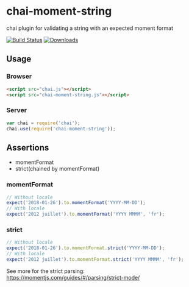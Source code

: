 # chai-moment-string
chai plugin for validating a string with an expected moment format

[![Build Status](https://travis-ci.org/k24/chai-moment-string.png?branch=master)](https://travis-ci.org/k24/chai-moment-string)
[![Downloads](http://img.shields.io/npm/dm/chai-moment-string.svg)](http://img.shields.io/npm/dm/chai-moment-string.svg)

## Usage

### Browser

```html
<script src="chai.js"></script>
<script src="chai-moment-string.js"></script>
```

### Server

```javascript
var chai = require('chai');
chai.use(require('chai-moment-string'));
```

## Assertions

* momentFormat
* strict(chained by momentFormat)

### momentFormat

```javascript
// Without locale
expect('2018-01-26').to.momentFormat('YYYY-MM-DD');
// With locale
expect('2012 juillet').to.momentFormat('YYYY MMMM', 'fr');
```

### strict

```javascript
// Without locale
expect('2018-01-26').to.momentFormat.strict('YYYY-MM-DD');
// With locale
expect('2012 juillet').to.momentFormat.strict('YYYY MMMM', 'fr');
```

See more for the strict parsing: https://momentjs.com/guides/#/parsing/strict-mode/
